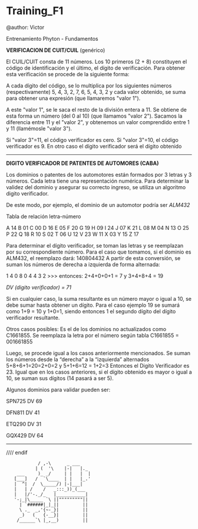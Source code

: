 Training_F1
===========
@author: Victor

Entrenamiento Phyton - Fundamentos

**VERIFICACION DE CUIT/CUIL** (genérico)

El CUIL/CUIT consta de 11 números. Los 10 primeros (2 + 8) constituyen el código de identificación y el último, el dígito de verificación. Para obtener esta verificación se procede de la siguiente forma:

A cada dígito del código, se lo multiplica por los siguientes números (respectivamente) 5, 4, 3, 2, 7, 6, 5, 4, 3, 2 y cada valor obtenido, se suma para obtener una expresión (que llamaremos "valor 1").

A este "valor 1", se le saca el resto de la división entera a 11. Se obtiene de esta forma un número (del 0 al 10) (que llamamos "valor 2"). Sacamos la diferencia entre 11 y el "valor 2", y obtenemos un valor comprendido entre 1 y 11 (llamémosle "valor 3").

Si "valor 3"=11, el código verificador es cero. Si "valor 3"=10, el código verificador es 9. En otro caso el dígito verificador será el dígito obtenido

***

**DIGITO VERIFICADOR DE PATENTES DE AUTOMORES (CABA)**
 
Los dominios o patentes de los automotores están formados por 3 letras y 3 números.
Cada letra tiene una representación numérica. Para determinar la validez del dominio y asegurar su correcto ingreso, se utiliza un algoritmo digito verificador.

De este modo, por ejemplo, el dominio de un automotor podría ser *ALM432*

Tabla de relación letra-número

A 14
B	01
C	00
D	16
E	05
F	20
G	19
H	09
I	24
J	07
K	21
L	08
M	04
N	13
O	25
P	22
Q	18
R	10
S	02
T	06
U	12
V	23
W	11
X	03
Y	15
Z	17


Para determinar el dígito verificador, se toman las letras y se reemplazan por su correspondiente número. 
Para el caso que tomamos, si el dominio es ALM432, el reemplazo dará: 140804432
A partir de esta conversión, se suman los números de derecha a izquierda de forma alternada:

1 4 0 8 0 4 4 3 2  >>> entonces: 2+4+0+0+1 = 7 y 3+4+8+4 = 19

*DV (digito verificador) = 71*

Si en cualquier caso, la suma resultante es un número mayor o igual a 10, se debe sumar hasta obtener un dígito. Para el caso ejemplo 19 se sumará como 1+9 = 10 y 1+0=1, siendo entonces 1 el segundo dígito del dígito verificador resultante.

Otros casos posibles: Es el de los dominios no actualizados como C1661855. Se reemplaza la letra por el número según tabla C1661855 = 001661855
 
Luego, se procede igual a los casos anteriormente mencionados. Se suman los números desde la “derecha” a la “izquierda” alternados 5+8+6+1=20=2+0=2  y 5+1+6=12 = 1+2=3  Entonces el Digito Verificador es 23. Igual que en los casos anteriores, si el dígito obtenido es mayor o igual a 10, se suman sus dígitos (14 pasará a ser 5).


Algunos dominios para validar pueden ser:

SPN725 DV 69

DFN811 DV 41

ETQ290 DV 31

GQX429 DV 64




***
//// endif

                / ,-\      _ ___
               | (  '\    |-|   |._
        ___     )_ _/     | |   |  |
       [___]   /  `\____  | |   |_.'
       |  ^|  /  \_____/) |-|___|
       |   | /    /   _:::_))_(___
       |   |/'-._/_   |___________|
       '-;_|\_____ `\ ||"""""""""||
         | `######|_|_||         ||
         \ ._  _,'{~-_}|         ||
         _)   (   {-__}|         ||
        /______`\ |_,__)         ||
